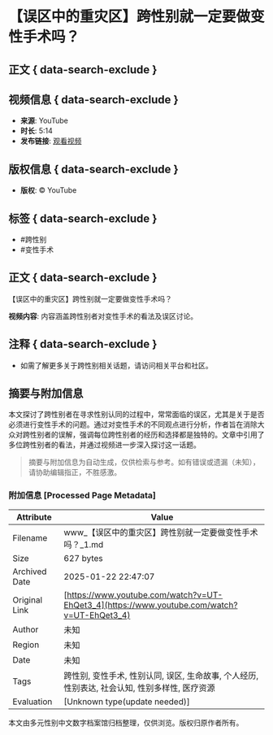 # 【误区中的重灾区】跨性别就一定要做变性手术吗？

## 正文 { data-search-exclude }


## 视频信息 { data-search-exclude }
- **来源**: YouTube
- **时长**: 5:14
- **发布链接**: [观看视频](https://www.youtube.com/watch?v=视频链接)

## 版权信息 { data-search-exclude }
- **版权**: © YouTube

## 标签 { data-search-exclude }
- #跨性别
- #变性手术

## 正文 { data-search-exclude }
【误区中的重灾区】跨性别就一定要做变性手术吗？

**视频内容**: 
内容涵盖跨性别者对变性手术的看法及误区讨论。

## 注释 { data-search-exclude }
- 如需了解更多关于跨性别相关话题，请访问相关平台和社区。
<!-- tcd_original_link https://www.youtube.com/watch?v=UT-EhQet3_4 -->


## 摘要与附加信息

<!-- tcd_abstract -->
本文探讨了跨性别者在寻求性别认同的过程中，常常面临的误区，尤其是关于是否必须进行变性手术的问题。通过对变性手术的不同观点进行分析，作者旨在消除大众对跨性别者的误解，强调每位跨性别者的经历和选择都是独特的。文章中引用了多位跨性别者的看法，并通过视频进一步深入探讨这一话题。
<!-- tcd_abstract_end -->

> 摘要与附加信息为自动生成，仅供检索与参考。如有错误或遗漏（未知），请协助编辑指正，不胜感激。

### 附加信息 [Processed Page Metadata]

| Attribute       | Value                                  |
|-----------------|----------------------------------------|
| Filename        | www_【误区中的重灾区】跨性别就一定要做变性手术吗？_1.md                             |
| Size            | 627 bytes                           |
| Archived Date   | 2025-01-22 22:47:07                             |
| Original Link   | [https://www.youtube.com/watch?v=UT-EhQet3_4](https://www.youtube.com/watch?v=UT-EhQet3_4)                       |
| Author          | 未知                               |
| Region          | 未知                               |
| Date            | 未知                                 |
| Tags            | 跨性别, 变性手术, 性别认同, 误区, 生命故事, 个人经历, 性别表达, 社会认知, 性别多样性, 医疗资源                                 |
| Evaluation            | [Unknown type(update needed)]                                 |
<!-- tcd_table_end -->

本文由多元性别中文数字档案馆归档整理，仅供浏览。版权归原作者所有。

